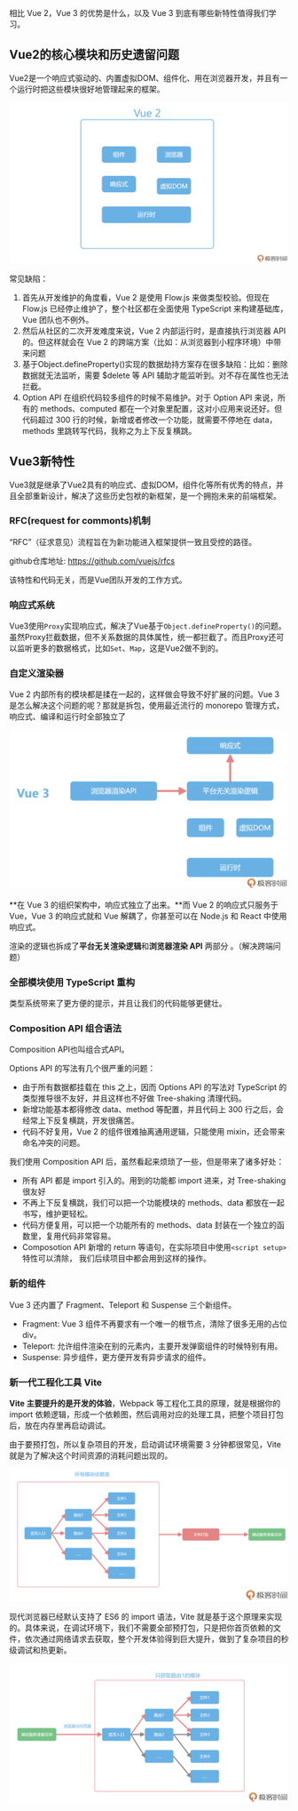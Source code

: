 相比 Vue 2，Vue 3 的优势是什么，以及 Vue 3 到底有哪些新特性值得我们学习。



## Vue2的核心模块和历史遗留问题

Vue2是一个响应式驱动的、内置虚拟DOM、组件化、用在浏览器开发，并且有一个运行时把这些模块很好地管理起来的框架。

![vue2](.\img\vue2.webp)

常见缺陷：

1. 首先从开发维护的角度看，Vue 2 是使用 Flow.js 来做类型校验。但现在 Flow.js 已经停止维护了，整个社区都在全面使用 TypeScript 来构建基础库，Vue 团队也不例外。
2. 然后从社区的二次开发难度来说，Vue 2 内部运行时，是直接执行浏览器 API 的。但这样就会在 Vue 2 的跨端方案（比如：从浏览器到小程序环境）中带来问题
3. 基于Object.defineProperty()实现的数据劫持方案存在很多缺陷：比如：删除数据就无法监听，需要 $delete 等 API 辅助才能监听到。对不存在属性也无法拦截。
4. Option API 在组织代码较多组件的时候不易维护。对于 Option API 来说，所有的 methods、computed 都在一个对象里配置，这对小应用来说还好。但代码超过 300 行的时候，新增或者修改一个功能，就需要不停地在 data，methods 里跳转写代码，我称之为上下反复横跳。



## Vue3新特性

Vue3就是继承了Vue2具有的响应式、虚拟DOM，组件化等所有优秀的特点，并且全部重新设计，解决了这些历史包袱的新框架，是一个拥抱未来的前端框架。

### RFC(request for commonts)机制

“RFC”（征求意见）流程旨在为新功能进入框架提供一致且受控的路径。

github仓库地址: https://github.com/vuejs/rfcs

该特性和代码无关，而是Vue团队开发的工作方式。

### 响应式系统

Vue3使用`Proxy`实现响应式，解决了Vue基于`Object.defineProperty()`的问题。虽然Proxy拦截数据，但不关系数据的具体属性，统一都拦截了。而且Proxy还可以监听更多的数据格式，比如`Set`、`Map`，这是Vue2做不到的。

### 自定义渲染器

Vue 2 内部所有的模块都是揉在一起的，这样做会导致不好扩展的问题。Vue 3 是怎么解决这个问题的呢？那就是拆包，使用最近流行的 monorepo 管理方式，响应式、编译和运行时全部独立了

![vue3](.\img\vue3.webp)

**在 Vue 3 的组织架构中，响应式独立了出来。**而 Vue 2 的响应式只服务于 Vue，Vue 3 的响应式就和 Vue 解耦了，你甚至可以在 Node.js 和 React 中使用响应式。

渲染的逻辑也拆成了**平台无关渲染逻辑**和**浏览器渲染 API** 两部分 。（解决跨端问题）

### 全部模块使用 TypeScript 重构

类型系统带来了更方便的提示，并且让我们的代码能够更健壮。

### Composition API 组合语法

Composition API也叫组合式API。



Options API 的写法有几个很严重的问题：

- 由于所有数据都挂载在 this 之上，因而 Options API 的写法对 TypeScript 的类型推导很不友好，并且这样也不好做 Tree-shaking 清理代码。
- 新增功能基本都得修改 data、method 等配置，并且代码上 300 行之后，会经常上下反复横跳，开发很痛苦。
- 代码不好复用，Vue 2 的组件很难抽离通用逻辑，只能使用 mixin，还会带来命名冲突的问题。



我们使用 Composition API 后，虽然看起来烦琐了一些，但是带来了诸多好处：

- 所有 API 都是 import 引入的。用到的功能都 import 进来，对 Tree-shaking 很友好
- 不再上下反复横跳，我们可以把一个功能模块的 methods、data 都放在一起书写，维护更轻松。
- 代码方便复用，可以把一个功能所有的 methods、data 封装在一个独立的函数里，复用代码非常容易。
- Composotion API 新增的 return 等语句，在实际项目中使用`<script setup>`特性可以清除， 我们后续项目中都会用到这样的操作。

### 新的组件

Vue 3 还内置了 Fragment、Teleport 和 Suspense 三个新组件。

- Fragment: Vue 3 组件不再要求有一个唯一的根节点，清除了很多无用的占位 div。
- Teleport: 允许组件渲染在别的元素内，主要开发弹窗组件的时候特别有用。
- Suspense: 异步组件，更方便开发有异步请求的组件。

### 新一代工程化工具 Vite

**Vite 主要提升的是开发的体验**，Webpack 等工程化工具的原理，就是根据你的 import 依赖逻辑，形成一个依赖图，然后调用对应的处理工具，把整个项目打包后，放在内存里再启动调试。

由于要预打包，所以复杂项目的开发，启动调试环境需要 3 分钟都很常见，Vite 就是为了解决这个时间资源的消耗问题出现的。

![webpack原理](.\img\webpack原理.webp)

现代浏览器已经默认支持了 ES6 的 import 语法，Vite 就是基于这个原理来实现的。具体来说，在调试环境下，我们不需要全部预打包，只是把你首页依赖的文件，依次通过网络请求去获取，整个开发体验得到巨大提升，做到了复杂项目的秒级调试和热更新。

![vite原理](.\img\vite原理.webp)